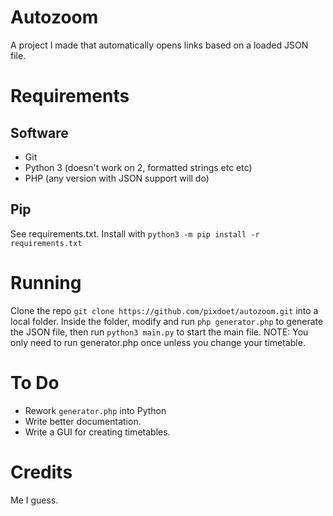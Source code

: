 # Autozoom  
A project I made that automatically opens links based on a loaded JSON file.  

# Requirements  
## Software  
- Git
- Python 3 (doesn't work on 2, formatted strings etc etc)  
- PHP (any version with JSON support will do)  

## Pip  
See requirements.txt. Install with `python3 -m pip install -r requirements.txt`  

# Running  
Clone the repo `git clone https://github.com/pixdoet/autozoom.git` into a local folder. Inside the folder, modify and run `php generator.php` to generate the JSON file, then run `python3 main.py` to start the main file. NOTE: You only need to run generator.php once unless you change your timetable.

# To Do  
- Rework `generator.php` into Python  
- Write better documentation.  
- Write a GUI for creating timetables.  

# Credits  
Me I guess.
